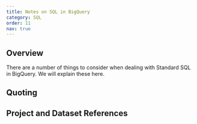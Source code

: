 ```yaml
---
title: Notes on SQL in BigQuery
category: SQL
order: 11
nav: true
---
```


## Overview

There are a number of things to consider when dealing with Standard SQL in BigQuery.  We will explain these here.

## Quoting 


## Project and Dataset References


